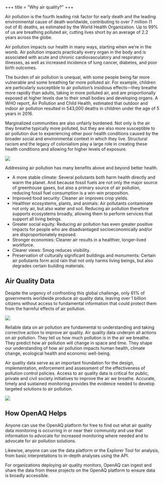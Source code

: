 +++
title = "Why air quality?"
+++

Air pollution is the fourth leading risk factor for early death and the leading environmental cause of death worldwide, contributing to over 7 million (1 out of 8) deaths, as estimated by the World Health Organization. Up to 99% of us are breathing polluted air, cutting lives short by an average of 2.2 years across the globe.

Air pollution impacts our health in many ways, starting when we’re in the womb. Air pollution impacts practically every organ in the body and is associated with acute and chronic cardiovasculatory and  respiratory illnesses, as well as increased incidence of lung cancer, diabetes, and poor birth outcomes.


The burden of air pollution is unequal, with some people being far more vulnerable and some breathing far more polluted air. For example, children are particularly susceptible to air pollution’s insidious effects—they breathe more rapidly than adults, taking in more polluted air, and are proportionally exposed at higher levels due to their small bodies and developing organs. A WHO report, Air Pollution and Child Health, estimated that outdoor and indoor air pollution resulted in 543,000 deaths in children under the age of 5 years in 2016.


Marginalized communities are also unfairly burdened. Not only is the air they breathe typically more polluted, but they are also more susceptible to air pollution due to experiencing other poor health conditions caused by the broader social and environmental context in which they live. Structural racism and the legacy of colonialism play a large role in creating these health conditions and allowing for higher levels of exposure. 

![](/uploads/smokestacks.webp)

Addressing air pollution has many benefits above and beyond better health. 
- A more stable climate: Several pollutants both harm health directly and warm the planet. And because fossil fuels are not only the major source of greenhouse gases, but also a primary source of air pollution, reducing fossil fuel consumption is a win-win proposition. 
- Improved food security: Cleaner air improves crop yields.
- Healthier ecosystems, plants, and animals: Air pollutants contaminate not only air, but also water and soil. Reducing air pollution therefore supports ecosystems broadly, allowing them to perform services that support all living beings.
- Greater social equity: Reducing air pollution has even greater positive impacts for people who are disadvantaged socioeconomically and/or are disproportionately exposed.
- Stronger economies: Cleaner air results in a healthier, longer-lived workforce.
- Clearer views: Smog reduces visibility.
- Preservation of culturally significant buildings and monuments: Certain air pollutants form acid rain that not only harms living beings, but also degrades certain building materials.

## Air Quality Data

Despite the urgency of confronting this global challenge, only 61% of governments worldwide produce air quality data, leaving over 1 billion citizens without access to fundamental information that could protect them from the harmful effects of air pollution.

![](/uploads/pm25alert.webp)  

Reliable data on air pollution are fundamental to understanding and taking corrective action to improve air quality. Air quality data underpin all actions on air pollution. They tell us how much pollution is in the air we breathe. They predict how air pollution will change in space and time. They shape our understanding of how air pollution impacts human health, climate change, ecological health and economic well-being. 


Air quality data serve as an important foundation for the design, implementation, enforcement and assessment of the effectiveness of pollution control policies. Access to air quality data is critical for public, private and civil society initiatives to improve the air we breathe. Accurate, timely and sustained monitoring provides the evidence needed to develop targeted solutions to air pollution. 

![](/uploads/monitor.webp)

## How OpenAQ Helps

Anyone can use the OpenAQ platform for free to find out what air quality data monitoring is occurring in or near their community and use that information to advocate for increased monitoring where needed and to advocate for air pollution solutions.

Likewise, anyone can use the data platform or the Explorer Tool for analysis, from basic interpretations to in-depth analyses using the API. 

For organizations deploying air quality monitors, OpenAQ can ingest and share the data from these projects on the OpenAQ platform to ensure data is broadly accessible.
